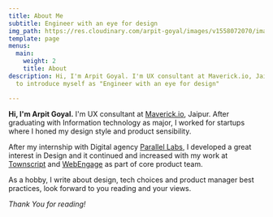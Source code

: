 ```yaml
---
title: About Me
subtitle: Engineer with an eye for design
img_path: https://res.cloudinary.com/arpit-goyal/images/v1558072070/images/avatar.jpg
template: page
menus:
  main:
    weight: 2
    title: About
description: Hi, I'm Arpit Goyal. I'm UX consultant at Maverick.io, Jaipur. I prefer
  to introduce myself as "Engineer with an eye for design"

---
```

**Hi, I'm Arpit Goyal.** I'm UX consultant at [Maverick.io](https://www.maverick.io), Jaipur. After graduating with Information technology as major, I worked for startups where I honed my design style and product sensibility.

After my internship with Digital agency [Parallel Labs](https://parallellabs.io/), I developed a great interest in Design and it continued and increased with my work at [Townscript](https://www.townscript.com) and [WebEngage](https://webengage.com) as part of core product team.

As a hobby, I write about design, tech choices and product manager best practices, look forward to you reading and your views.

_Thank You for reading!_